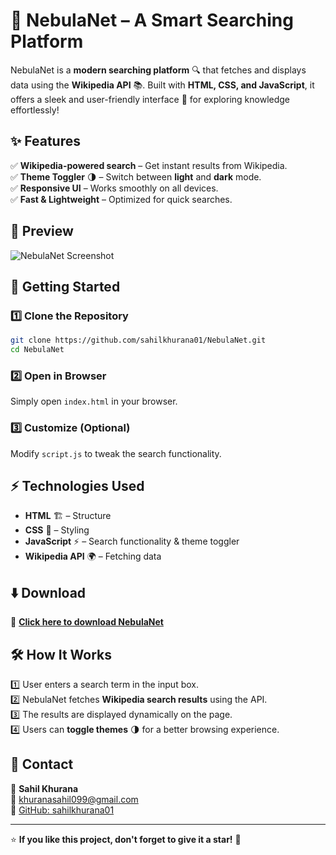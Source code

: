 # 🌌 NebulaNet – A Smart Searching Platform  

NebulaNet is a **modern searching platform** 🔍 that fetches and displays data using the **Wikipedia API** 📚. Built with **HTML, CSS, and JavaScript**, it offers a sleek and user-friendly interface 🚀 for exploring knowledge effortlessly!  

## ✨ Features  
✅ **Wikipedia-powered search** – Get instant results from Wikipedia.  
✅ **Theme Toggler** 🌗 – Switch between **light** and **dark** mode.  
✅ **Responsive UI** – Works smoothly on all devices.  
✅ **Fast & Lightweight** – Optimized for quick searches.  

## 📸 Preview  
![NebulaNet Screenshot](screenshot.png)  

## 🚀 Getting Started  

### 1️⃣ Clone the Repository  
```bash
git clone https://github.com/sahilkhurana01/NebulaNet.git
cd NebulaNet
```

### 2️⃣ Open in Browser  
Simply open `index.html` in your browser.  

### 3️⃣ Customize (Optional)  
Modify `script.js` to tweak the search functionality.  

## ⚡ Technologies Used  
- **HTML** 🏗️ – Structure  
- **CSS** 🎨 – Styling  
- **JavaScript** ⚡ – Search functionality & theme toggler  
- **Wikipedia API** 🌍 – Fetching data  

## ⬇️ Download  
🔗 **[Click here to download NebulaNet](https://github.com/sahilkhurana01/NebulaNet/archive/refs/heads/main.zip)**  
  

## 🛠️ How It Works  
1️⃣ User enters a search term in the input box.  
2️⃣ NebulaNet fetches **Wikipedia search results** using the API.  
3️⃣ The results are displayed dynamically on the page.  
4️⃣ Users can **toggle themes** 🌗 for a better browsing experience.  

## 📩 Contact  
👤 **Sahil Khurana**  
📧 [khuranasahil099@gmail.com](mailto:khuranasahil099@gmail.com)  
🔗 [GitHub: sahilkhurana01](https://github.com/sahilkhurana01)  

---

⭐ **If you like this project, don't forget to give it a star!** 🌟  
